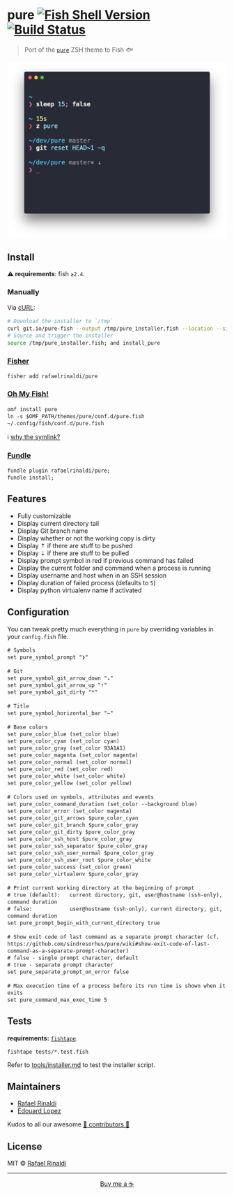 [travis-link]: https://travis-ci.org/rafaelrinaldi/pure
[travis-badge]: https://travis-ci.org/rafaelrinaldi/pure.svg?branch=master

# pure [![Fish Shell Version](https://img.shields.io/badge/fish-v2.5.0-007EC7.svg?style=flat-square)](http://fishshell.com) [![Build Status][travis-badge]][travis-link]

> Port of the [`pure`](https://github.com/sindresorhus/pure) ZSH theme to Fish 🐟

<p align=center>
  <img width=585 src=screenshot.png>
</p>

## Install

**:warning: requirements**: fish `≥2.4`.

### Manually

Via [cURL](https://curl.haxx.se):

```sh
# Download the installer to `/tmp`
curl git.io/pure-fish --output /tmp/pure_installer.fish --location --silent
# Source and trigger the installer
source /tmp/pure_installer.fish; and install_pure
```

### [Fisher](https://github.com/jorgebucaran/fisher)

```fish
fisher add rafaelrinaldi/pure
```

### [Oh My Fish!](https://github.com/oh-my-fish)

```fish
omf install pure
ln -s $OMF_PATH/themes/pure/conf.d/pure.fish ~/.config/fish/conf.d/pure.fish
```

:information_source: [why the symlink?](https://github.com/rafaelrinaldi/pure/wiki/Oh-My-Fish-not-currently-supporting-conf.d-snippets-in-plugins-and-themes)

### [Fundle](https://github.com/tuvistavie/fundle)

```fish
fundle plugin rafaelrinaldi/pure;
fundle install;
```

## Features

- Fully customizable
- Display current directory tail
- Display Git branch name
- Display whether or not the working copy is dirty
- Display ⇡ if there are stuff to be pushed
- Display ⇣ if there are stuff to be pulled
- Display prompt symbol in red if previous command has failed
- Display the current folder and command when a process is running
- Display username and host when in an SSH session
- Display duration of failed process (defaults to `5`)
- Display python virtualenv name if activated

## Configuration

You can tweak pretty much everything in `pure` by overriding variables in your `config.fish` file.

```fish
# Symbols
set pure_symbol_prompt "❯"

# Git
set pure_symbol_git_arrow_down "⇣"
set pure_symbol_git_arrow_up "⇡"
set pure_symbol_git_dirty "*"

# Title
set pure_symbol_horizontal_bar "—"

# Base colors
set pure_color_blue (set_color blue)
set pure_color_cyan (set_color cyan)
set pure_color_gray (set_color 93A1A1)
set pure_color_magenta (set_color magenta)
set pure_color_normal (set_color normal)
set pure_color_red (set_color red)
set pure_color_white (set_color white)
set pure_color_yellow (set_color yellow)

# Colors used on symbols, attributes and events
set pure_color_command_duration (set_color --background blue)
set pure_color_error (set_color magenta)
set pure_color_git_arrows $pure_color_cyan
set pure_color_git_branch $pure_color_gray
set pure_color_git_dirty $pure_color_gray
set pure_color_ssh_host $pure_color_gray
set pure_color_ssh_separator $pure_color_gray
set pure_color_ssh_user_normal $pure_color_gray
set pure_color_ssh_user_root $pure_color_white
set pure_color_success (set_color green)
set pure_color_virtualenv $pure_color_gray

# Print current working directory at the beginning of prompt
# true (default):   current directory, git, user@hostname (ssh-only), command duration
# false:            user@hostname (ssh-only), current directory, git, command duration
set pure_prompt_begin_with_current_directory true

# Show exit code of last command as a separate prompt character (cf. https://github.com/sindresorhus/pure/wiki#show-exit-code-of-last-command-as-a-separate-prompt-character)
# false - single prompt character, default
# true - separate prompt character
set pure_separate_prompt_on_error false

# Max execution time of a process before its run time is shown when it exits
set pure_command_max_exec_time 5
```

## Tests

**requirements:** [`fishtape`](https://github.com/fisherman/fishtape).

    fishtape tests/*.test.fish

Refer to [tools/installer.md](./tools/installer.md) to test the installer script.

## Maintainers

- [Rafael Rinaldi](https://github.com/rafaelrinaldi)
- [Édouard Lopez](https://github.com/edouard-lopez)

Kudos to all our awesome [:yellow_heart: contributors :yellow_heart:](../..//graphs/contributors)

## License

MIT © [Rafael Rinaldi](http://rinaldi.io)

---

<p align="center">
  <a href="https://buymeacoff.ee/rinaldi" title="Buy me a coffee">Buy me a ☕</a>
</p>
